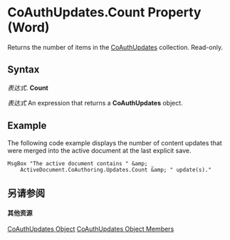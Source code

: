 
# CoAuthUpdates.Count Property (Word)

Returns the number of items in the [CoAuthUpdates](http://msdn.microsoft.com/library/4a164415-0c6c-213b-da94-744e2394d1ef%28Office.15%29.aspx) collection. Read-only.


## Syntax

 _表达式_. **Count**

 _表达式_ An expression that returns a **CoAuthUpdates** object.


## Example

The following code example displays the number of content updates that were merged into the active document at the last explicit save.


```
MsgBox "The active document contains " &amp; _ 
    ActiveDocument.CoAuthoring.Updates.Count &amp; " update(s)."
```


## 另请参阅


#### 其他资源


[CoAuthUpdates Object](http://msdn.microsoft.com/library/4a164415-0c6c-213b-da94-744e2394d1ef%28Office.15%29.aspx)
[CoAuthUpdates Object Members](http://msdn.microsoft.com/library/052ea569-bf8a-4ca5-eb02-a2f955308b73%28Office.15%29.aspx)